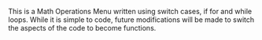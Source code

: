 This is a Math Operations Menu written using switch cases, if for and while loops. While it is simple to code, future modifications will be made to switch the aspects of the code to become functions.
